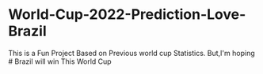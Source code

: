 # World-Cup-2022-Prediction-Love-Brazil

This is a Fun Project Based on Previous world cup Statistics.
But,I'm hoping # Brazil will win This World Cup
